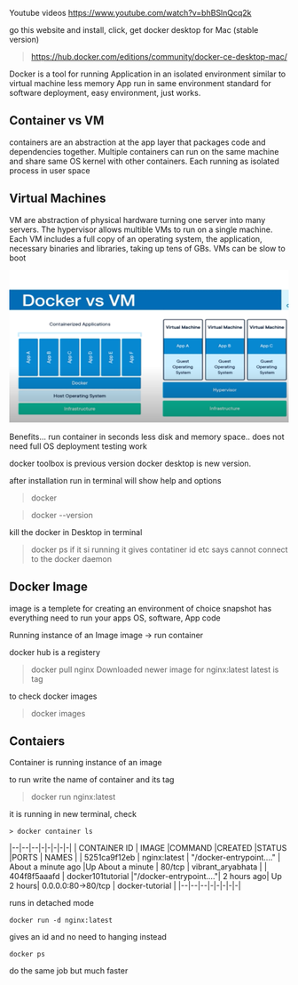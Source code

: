 Youtube videos
https://www.youtube.com/watch?v=bhBSlnQcq2k

go this website and install, click, get docker desktop for Mac (stable version)
>https://hub.docker.com/editions/community/docker-ce-desktop-mac/

Docker is a tool for running Application in an isolated environment
similar to virtual machine less memory
App run in same environment
standard for software deployment,
  easy environment, just works.

## Container vs VM
containers are an abstraction at the app layer that packages code and dependencies together. Multiple containers can run on the same machine and share same OS kernel with other containers. Each running as isolated process in user space

## Virtual Machines
VM are abstraction of physical hardware turning one server into many servers. The hypervisor allows multible VMs to run on a single machine. Each VM includes a full copy of an operating system, the application, necessary binaries and libraries, taking up tens of GBs. VMs can be slow to boot

![](./figure/docker1.png)

Benefits...
run container in seconds
less disk and memory space..
does not need full OS
deployment
testing
work

docker toolbox is previous version
docker desktop is new version.

after installation
run in terminal will show help and options

> docker

> docker --version

kill the docker in Desktop
in terminal

> docker ps
if it si running it gives contatiner id etc
says cannot connect to the docker daemon

## Docker Image
image is a templete for creating an environment of choice
snapshot
has everything need to run your apps
OS, software, App code

Running instance of an Image
image -> run container

docker hub is a registery

> docker pull nginx
Downloaded newer image for nginx:latest
latest is tag

to check docker images
> docker images



## Contaiers

Container is running instance of an image

to run write the name of container and its tag
> docker run nginx:latest

it is running
in new terminal, check
```
> docker container ls
```
|--|--|--|-|-|-|-|-|
| CONTAINER ID | IMAGE |COMMAND |CREATED |STATUS |PORTS | NAMES |
| 5251ca9f12eb | nginx:latest | "/docker-entrypoint.…" | About a minute ago |Up About a minute | 80/tcp | vibrant_aryabhata |
| 404f8f5aaafd | docker101tutorial |"/docker-entrypoint.…"|   2 hours ago| Up 2 hours| 0.0.0.0:80->80/tcp | docker-tutorial |
|--|--|--|-|-|-|-|-|

runs in detached mode
```
docker run -d nginx:latest
```
gives an id and no need to hanging
instead
```
docker ps
```
do the same job but much faster
